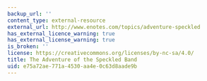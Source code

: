 ```yaml
---
backup_url: ''
content_type: external-resource
external_url: http://www.enotes.com/topics/adventure-speckled
has_external_licence_warning: true
has_external_license_warning: true
is_broken: ''
license: https://creativecommons.org/licenses/by-nc-sa/4.0/
title: The Adventure of the Speckled Band
uid: e75a72ae-771a-4530-aa4e-0c63d8aade9b
---
```

